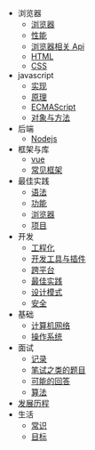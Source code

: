 - 浏览器
  - [浏览器](browser/browser)
  - [性能](browser/performance)
  - [浏览器相关 Api](browser/dom)
  - [HTML](browser/html)
  - [CSS](browser/css)
- javascript
  - [实现](javascript/implement)
  - [原理](javascript/principle)
  - [ECMAScript](javascript/es6)
  - [对象与方法](javascript/method)
- 后端
  - [Nodejs](nodejs/backend)
- 框架与库
  - [vue](framework/vue)
  - [常见框架](framework/framework)
- 最佳实践
  - [语法](practice/method)
  - [功能](practice/feature)
  - [浏览器](practice/dom)
  - [项目](practice/project)
- 开发
  - [工程化](develop/integrate)
  - [开发工具与插件](develop/develop)
  - [跨平台](develop/crossplatform)
  - [最佳实践](develop/feature)
  - [设计模式](develop/designpattern)
  - [安全](develop/security)
- 基础
  - [计算机网络](basic/cn)
  - [操作系统](basic/os)
- 面试
  - [记录](interview/index)
  - [笔试之类的题目](interview/write)
  - [可能的回答](interview/nothing)
  - [算法](interview/algorithm)
- [发展历程](test)
- 生活
  - [常识](life/common)
  - [目标](life/heart)
